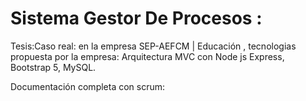 # Sistema Gestor De Procesos :
Tesis:Caso real: en la empresa SEP-AEFCM | Educación , tecnologias propuesta por la empresa: Arquitectura MVC con Node js Express, Bootstrap 5, MySQL.

Documentación completa con scrum:

